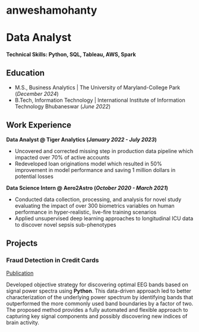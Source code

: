 # anweshamohanty

# Data Analyst

#### Technical Skills: Python, SQL, Tableau, AWS, Spark 

## Education							       		
- M.S., Business Analytics	| The University of Maryland-College Park (_December 2024_)	 			        		
- B.Tech, Information Technology | International Institute of Information Technology Bhubaneswar (_June 2022_)

## Work Experience
**Data Analyst @ Tiger Analytics (_January 2022 - July 2023_)**
- Uncovered and corrected missing step in production data pipeline which impacted over 70% of active accounts
- Redeveloped loan originations model which resulted in 50% improvement in model performance and saving 1 million dollars in potential losses

**Data Science Intern @ Aero2Astro (_October 2020 - March 2021_)**
- Conducted data collection, processing, and analysis for novel study evaluating the impact of over 300 biometrics variables on human performance in hyper-realistic, live-fire training scenarios
- Applied unsupervised deep learning approaches to longitudinal ICU data to discover novel sepsis sub-phenotypes

## Projects
### Fraud Detection in Credit Cards
[Publication](https://www.mdpi.com/1424-8220/22/8/3048)

Developed objective strategy for discovering optimal EEG bands based on signal power spectra using **Python**. This data-driven approach led to better characterization of the underlying power spectrum by identifying bands that outperformed the more commonly used band boundaries by a factor of two. The proposed method provides a fully automated and flexible approach to capturing key signal components and possibly discovering new indices of brain activity.
